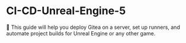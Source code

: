 # CI-CD-Unreal-Engine-5
🚀 This guide will help you deploy Gitea on a server, set up runners, and automate project builds for Unreal Engine or any other game.
